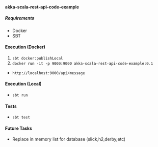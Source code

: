 #### akka-scala-rest-api-code-example

##### Requirements
* Docker
* SBT

#### Execution (Docker)
1) `sbt docker:publishLocal`
2) `docker run -it -p 9000:9000 akka-scala-rest-api-code-example:0.1`
* `http://localhost:9000/api/message`

#### Execution (Local)
* `sbt run`

#### Tests
* `sbt test`

#### Future Tasks
* Replace in memory list for database (slick,h2,derby,etc) 